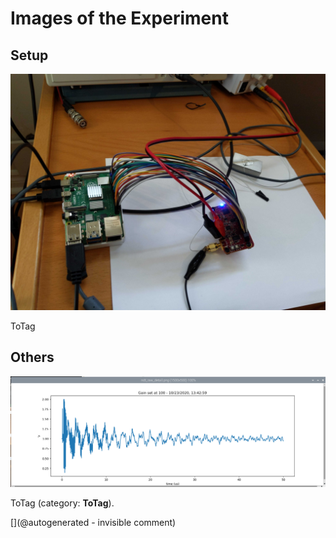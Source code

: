 # Images of the Experiment

## Setup

![](/include/community/Luc/Silvio/20201023a/IMG_20201023_123015.jpg)

ToTag

## Others

![](/include/community/Luc/Silvio/20201023a/1.png)

ToTag (category: __ToTag__).



[](@autogenerated - invisible comment)